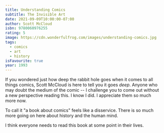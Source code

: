 ```yaml
---
title: Understanding Comics
subtitle: The Invisible Art
date: 2021-09-09T10:00:00-07:00
author: Scott McCloud
isbn: 9780060976255
rating: 5
image: https://cdn.wonderfulfrog.com/images/understanding-comics.jpg
tags:
  - comics
  - art
  - history
isFavourite: true
year: 1993
---
```


If you wondered just how deep the rabbit hole goes when it comes to all things comics, Scott McCloud is here to tell you it goes _deep_. Anyone who may doubt the medium of the comic -- I challenge you to come out without a new perspective reading this. I know I did. I appreciate them so much more now.

To call it "a book about comics" feels like a disservice. There is so much more going on here about history and the human mind.

I think everyone needs to read this book at some point in their lives.
